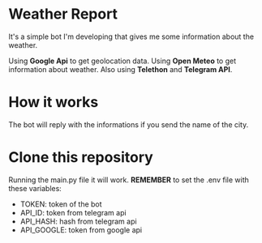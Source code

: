 # Weather Report
It's a simple bot I'm developing that gives me some information about the weather.

Using **Google Api** to get geolocation data.
Using **Open Meteo** to get information about weather.
Also using **Telethon** and **Telegram API**.

# How it works
The bot will reply with the informations if you send the name of the city.

# Clone this repository
Running the main.py file it will work.
**REMEMBER** to set the .env file with these variables:
* TOKEN: token of the bot
* API_ID: token from telegram api
* API_HASH: hash from telegram api
* API_GOOGLE: token from google api
